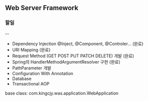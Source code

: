 ## Web Server Framework

### 할일
--
- Dependency Injection @Inject, @Component, @Controler... (완료)
- URI Mapping (완료)
- Request Method (GET POST PUT PATCH DELETE) 개발 (완료)
- Spring의 HandlerMethodArgumentResolver 구현 (완료)
- PathParameter 개발
- Configuration With Annotation
- Database 
- Transactional AOP


base class: com.kingcjy.was.application.WebApplication
